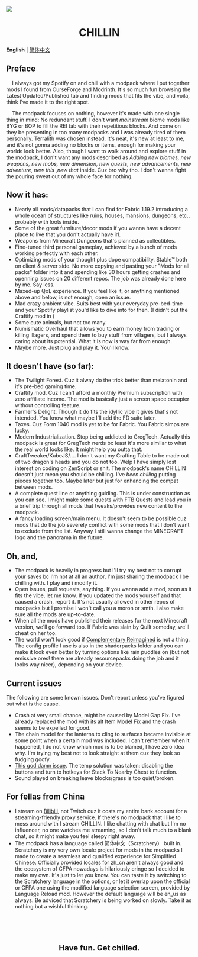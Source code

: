 ![](https://i.imgur.com/hYTp0HN.png)

# <div align=center>CHILLIN</div>

**English** | [简体中文](README_zh.md)

## Preface

&nbsp;&nbsp;&nbsp;&nbsp;I always got my Spotify on and chill with a modpack where I put together mods I found from CurseForge and Modrinth. It's so much fun browsing the Latest Updated/Published tab and finding mods that fits the vibe, and voila, think I've made it to the right spot.

&nbsp;&nbsp;&nbsp;&nbsp;The modpack focuses on nothing, however it's made with one single thing in mind: No redundant stuff. I don't want *mainstream* biome mods like BYG or BOP to fill the REI tab with their repetitious blocks. And come on they be presenting in too many modpacks and I was already tired of them personally. Terralith was chosen instead. It's neat, it's new at least to me, and it's not gonna adding no blocks or items, enough for making your worlds look better. Also, though I want to walk around and explore stuff in the modpack, I don't want any mods described as *Adding new biomes, new weapons, new mobs, new dimension, new quests, new advancements, new adventure, new this ,new that* inside. Cuz bro why tho. I don't wanna fight the pouring sweat out of my whole face for nothing.

## Now it has:

- Nearly all mods/datapacks that I can find for Fabric 1.19.2 introducing a whole ocean of structures like ruins, houses, mansions, dungeons, etc., probably with loots inside.
- Some of the great furniture/decor mods if you wanna have a decent place to live that you don't actually have irl.
- Weapons from Minecraft Dungeons that's planned as collectibles.
- Fine-tuned third personal gameplay, achieved by a bunch of mods working perfectly with each other.
- Optimizing mods of your thought plus dope compatibility. Stable™ both on client & server side. No more copying and pasting your "Mods for all packs" folder into it and spending like 30 hours getting crashes and openning issues on 20 different repos. The job was already done here by me. Say less.
- Maxed-up QoL experience. If you feel like it, or anything mentioned above and below, is not enough, open an issue.
- Mad crazy ambient vibe. Suits best with your everyday pre-bed-time and your Spotify playlist you'd like to dive into for then. (I didn't put the Craftify mod in )
- Some cute animals, but not too many.
- Numismatic Overhaul that allows you to earn money from trading or killing illagers, and spend them to buy stuff from villagers, but I always caring about its potential. What it is now is way far from enough.
- Maybe more. Just plug and play it. You'll know.

## It doesn't have (so far):
- The Twilight Forest. Cuz it alway do the trick better than melatonin and it's pre-bed gaming time.
- Craftify mod. Cuz I can't afford a monthly Premium subscription with zero affiliate income. The mod is basically just a screen space occupier without controlling feature.
- Farmer's Delight. Though it do fits the idyllic vibe it gives that's not intended. You know what maybe I'll add the FD suite later.
- Taxes. Cuz Form 1040 mod is yet to be for Fabric. You Fabric simps are lucky.
- Modern Industrialization. Stop being addicted to GregTech. Actually this modpack is great for GregTech nerds bc least it's more similar to what the real world looks like. It might help you outta that.
- CraftTweaker/KubeJS/.... I don't want my Crafting Table to be made out of two dragon's heads and you do not too. Welp I have simply lost interest on coding on ZenScript or shit. The modpack's name CHILLIN doesn't just mean you should be chilling. I've *been chilling* putting pieces together too. Maybe later but just for enhancing the compat between mods.
- A complete quest line or anything guiding. This is under construction as you can see. I might make some quests with FTB Quests and lead you in a brief trip through all mods that tweaks/provides new content to the modpack.
- A fancy loading screen/main menu. It doesn't seem to be possible cuz mods that do the job severely conflict with some mods that I don't want to exclude from the list. Anyway I still wanna change the MINECRAFT logo and the panorama in the future.

## Oh, and,
- The modpack is heavily in progress but I'll try my best not to corrupt your saves bc I'm not at all an author, I'm just sharing the modpack I be chilling with. I play and i modify it.
- Open issues, pull requests, anything. If you wanna add a mod, soon as it fits the vibe, let me know. If you updated the mods yourself and that caused a crash, report it. It's not usually allowed in other repos of modpacks but I promise I won't call you a moron or smth. I also make sure all the mods are up-to-date.
- When all the mods have published their releases for the next Minecraft version, we'll go forward too. If Fabric was slain by Quilt someday, we'll cheat on her too.
- The world won't look good if [Complementary Reimagined](https://www.curseforge.com/minecraft/customization/complementary-reimagined) is not a thing. The config profile I use is also in the shaderpacks folder and you can make it look even better by turning options like rain puddles on (but not emissive ores! there are already resourcepacks doing the job and it looks way nicer), depending on your device.

## Current issues
The following are some known issues. Don't report unless you've figured out what is the cause.
- Crash at very small chance, might be caused by Model Gap Fix. I've already replaced the mod with its alt Item Model Fix and the crash seems to be expelled for good.
- The chain model for the lanterns to cling to surfaces became invisible at some point when a certain mod was included. I can't remember when it happened, I do not know which mod is to be blamed, I have zero idea why. I'm trying my best not to look straight at them cuz they look so fudging goofy.
- [This god damn issue](https://github.com/xiaocihua/stack-to-nearby-chests/issues/11). The temp solution was taken: disabling the buttons and turn to hotkeys for Stack To Nearby Chest to function.
- Sound played on breaking leave blocks/grass is too quiet/broken.

## For fellas from China
- I stream on [Bilibili](http://live.bilibili.com/354585), not Twitch cuz it costs my entire bank account for a streaming-friendly proxy service. If there's no modpack that I like to mess around with I stream CHILLIN. I like chatting with chat but I'm no influencer, no one watches me streaming, so I don't talk much to a blank chat, so it might make you feel sleepy right away.
- The modpack has a language called 简体中文（Scratchery） built in. Scratchery is my very own locale project for mods in the modpacks I made to create a seamless and qualified experience for Simplified Chinese. Officially provided locales for zh_cn aren't always good and the ecosystem of CFPA nowadays is hilariously cringe so I decided to make my own. It's just to let you know. You can taste it by switching to the Scratchery language in the options, or let it overlap upon the official or CFPA one using the modified language selection screen, provided by Language Reload mod. However the default language will be en_us as always. Be adviced that Scratchery is being worked on slowly. Take it as nothing but a wishful thinking.

&nbsp;

&nbsp;

## <div align=center>**Have fun. Get chilled.**</div>
